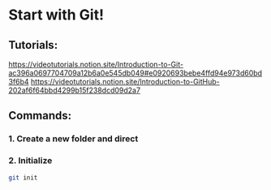 # Start with Git!

## Tutorials:
https://videotutorials.notion.site/Introduction-to-Git-ac396a0697704709a12b6a0e545db049#e0920693bebe4ffd94e973d60bd3f6b4
https://videotutorials.notion.site/Introduction-to-GitHub-202af6f64bbd4299b15f238dcd09d2a7

## Commands:

### 1. Create a new folder and direct
### 2. Initialize
```bash
git init
```
